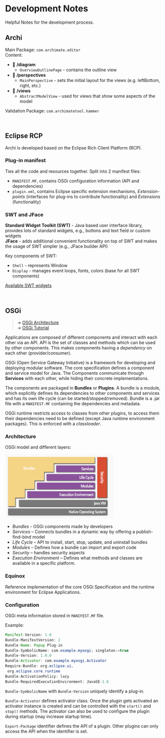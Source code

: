 # Development Notes

Helpful Notes for the development process.


## Archi

Main Package: `com.archimate.editor`  
Content:
- 📁 **/diagram**
  - `OverviewOutlinePage` - contains the outline view
- 📁 **/perspectives**
  - `MainPerspective` - sets the initial layout for the views (e.g. leftBottom, right, etc.)
- 📁 **/views**
  - `AbstractModelView` - used for views that show some aspects of the model

Validation Package: `com.archimatetool.hammer`



<br>

## Eclipse RCP

Archi is developed based on the Eclipse Rich Client Platform (RCP).  

### Plug-in manifest
Ties all the code and resources together. Split into 2 manifest files:
- `MANIFEST.MF`, contains OSGi configuration information (API and dependencies)
- `plugin.xml`, contains Eclipse specific extension mechanisms, *Extension-points* (interfaces  for plug-ins  to  contribute  functionality) and *Extensions* (functionality)

### SWT and JFace

**Standard Widget Toolkit (SWT)** - Java based user interface library, provides lots of standard widgets, e.g., buttons and text field or custom widgets  
**JFace** - adds additional convenient functionality on top of SWT and makes the usage of SWT simpler (e.g., JFace builder API)

Key components of SWT:
- `Shell` - represents Window
- `Display` - manages event loops, fonts, colors (base for all SWT components)

[Available SWT widgets](https://www.eclipse.org/swt/widgets/)



<br>

## OSGi

> ➜ [OSGi Architecture](https://www.osgi.org/resources/architecture/)  
> ➜ [OSGi Tutorial](https://www.vogella.com/tutorials/OSGi/article.html)  

Applications are composed of different components and interact with each other via an API. API is the set of classes and methods which can be used by other components. This makes components having a *dependency* on each other (provider/consumer).

OSGi (Open Service Gateway Initiative) is a framework for developing and deploying modular software. The core specification defines a component and service model for Java. The Components communicate through **Services** with each other, while hiding their concrete implementations.

The components are packaged in **Bundles** or **Plugins**. A bundle is a module, which explicitly defines its dependencies to other components and services and has its own life cycle (can be started/stopped/removed). Bundle is a .jar file with a `MANIFEST.MF` containing the dependencies and metadata.

OSGi runtime restricts access to classes from other plugins, to access them their dependencies need to be defined (except Java runtime environment packages). This is enforced with a *classloader*.

### Architecture

OSGi model and different layers:

<img src="../images/osgi-architecture.png" width="70%">

- *Bundles* - OSGi components made by developers
- *Services* – Connects bundles in a dynamic way by offering a publish-find-bind model
- *Life Cycle* – API to install, start, stop, update, and uninstall bundles
- *Modules* – Defines how a bundle can import and export code
- *Security* – handles security aspects
- *Execution Environment* – Defines what methods and classes are available in a specific platform.

### Equinox

Reference implementation of the core OSGi Specification and the runtime environment for Eclipse Applications.


### Configuration

OSGi meta information stored in `MANIFEST.MF` file.

Example:
```java
Manifest-Version: 1.0
Bundle-ManifestVersion: 2
Bundle-Name: Popup Plug-in
Bundle-SymbolicName: com.example.myosgi; singleton:=true
Bundle-Version: 1.0.0
Bundle-Activator: com.example.myosgi.Activator
Require-Bundle: org.eclipse.ui,
 org.eclipse.core.runtime
Bundle-ActivationPolicy: lazy
Bundle-RequiredExecutionEnvironment: JavaSE-1.6
```

`Bundle-SymbolicName` with `Bundle-Version` uniquely identify a plug-in.

`Bundle-Activator` defines activator class. Once the plugin gets activated an activator instance is created and can be controlled with the `start()` and `stop()` methods. The activator can also be used to configure the plugin during startup (may increase startup time).

`Export-Package` identifier defines the API of a plugin. Other plugins can only access the API when the identifier is set.